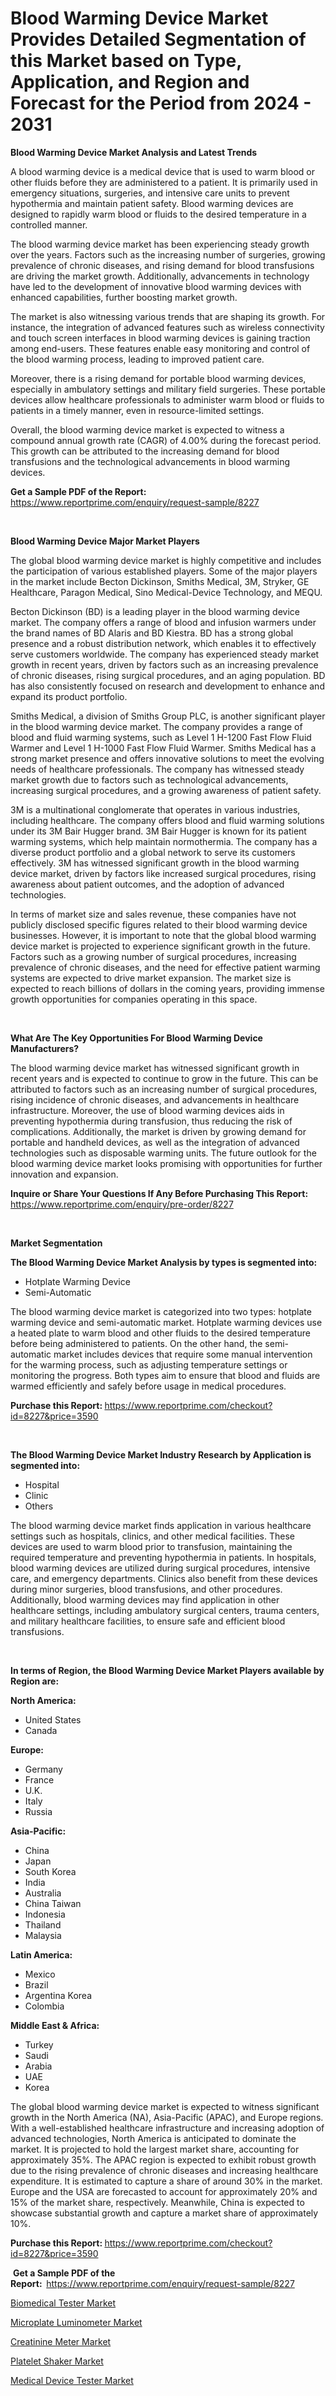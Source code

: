<p><h1>Blood Warming Device Market Provides Detailed Segmentation of this Market based on Type, Application, and Region and Forecast for the Period from 2024 - 2031</h1></p><p><strong>Blood Warming Device Market Analysis and Latest Trends</strong></p>
<p><p>A blood warming device is a medical device that is used to warm blood or other fluids before they are administered to a patient. It is primarily used in emergency situations, surgeries, and intensive care units to prevent hypothermia and maintain patient safety. Blood warming devices are designed to rapidly warm blood or fluids to the desired temperature in a controlled manner.</p><p>The blood warming device market has been experiencing steady growth over the years. Factors such as the increasing number of surgeries, growing prevalence of chronic diseases, and rising demand for blood transfusions are driving the market growth. Additionally, advancements in technology have led to the development of innovative blood warming devices with enhanced capabilities, further boosting market growth.</p><p>The market is also witnessing various trends that are shaping its growth. For instance, the integration of advanced features such as wireless connectivity and touch screen interfaces in blood warming devices is gaining traction among end-users. These features enable easy monitoring and control of the blood warming process, leading to improved patient care.</p><p>Moreover, there is a rising demand for portable blood warming devices, especially in ambulatory settings and military field surgeries. These portable devices allow healthcare professionals to administer warm blood or fluids to patients in a timely manner, even in resource-limited settings.</p><p>Overall, the blood warming device market is expected to witness a compound annual growth rate (CAGR) of 4.00% during the forecast period. This growth can be attributed to the increasing demand for blood transfusions and the technological advancements in blood warming devices.</p></p>
<p><strong>Get a Sample PDF of the Report:&nbsp;</strong> <a href="https://www.reportprime.com/enquiry/request-sample/8227">https://www.reportprime.com/enquiry/request-sample/8227</a></p>
<p>&nbsp;</p>
<p><strong>Blood Warming Device Major Market Players</strong></p>
<p><p>The global blood warming device market is highly competitive and includes the participation of various established players. Some of the major players in the market include Becton Dickinson, Smiths Medical, 3M, Stryker, GE Healthcare, Paragon Medical, Sino Medical-Device Technology, and MEQU.</p><p>Becton Dickinson (BD) is a leading player in the blood warming device market. The company offers a range of blood and infusion warmers under the brand names of BD Alaris and BD Kiestra. BD has a strong global presence and a robust distribution network, which enables it to effectively serve customers worldwide. The company has experienced steady market growth in recent years, driven by factors such as an increasing prevalence of chronic diseases, rising surgical procedures, and an aging population. BD has also consistently focused on research and development to enhance and expand its product portfolio.</p><p>Smiths Medical, a division of Smiths Group PLC, is another significant player in the blood warming device market. The company provides a range of blood and fluid warming systems, such as Level 1 H-1200 Fast Flow Fluid Warmer and Level 1 H-1000 Fast Flow Fluid Warmer. Smiths Medical has a strong market presence and offers innovative solutions to meet the evolving needs of healthcare professionals. The company has witnessed steady market growth due to factors such as technological advancements, increasing surgical procedures, and a growing awareness of patient safety.</p><p>3M is a multinational conglomerate that operates in various industries, including healthcare. The company offers blood and fluid warming solutions under its 3M Bair Hugger brand. 3M Bair Hugger is known for its patient warming systems, which help maintain normothermia. The company has a diverse product portfolio and a global network to serve its customers effectively. 3M has witnessed significant growth in the blood warming device market, driven by factors like increased surgical procedures, rising awareness about patient outcomes, and the adoption of advanced technologies.</p><p>In terms of market size and sales revenue, these companies have not publicly disclosed specific figures related to their blood warming device businesses. However, it is important to note that the global blood warming device market is projected to experience significant growth in the future. Factors such as a growing number of surgical procedures, increasing prevalence of chronic diseases, and the need for effective patient warming systems are expected to drive market expansion. The market size is expected to reach billions of dollars in the coming years, providing immense growth opportunities for companies operating in this space.</p></p>
<p>&nbsp;</p>
<p><strong>What Are The Key Opportunities For Blood Warming Device Manufacturers?</strong></p>
<p><p>The blood warming device market has witnessed significant growth in recent years and is expected to continue to grow in the future. This can be attributed to factors such as an increasing number of surgical procedures, rising incidence of chronic diseases, and advancements in healthcare infrastructure. Moreover, the use of blood warming devices aids in preventing hypothermia during transfusion, thus reducing the risk of complications. Additionally, the market is driven by growing demand for portable and handheld devices, as well as the integration of advanced technologies such as disposable warming units. The future outlook for the blood warming device market looks promising with opportunities for further innovation and expansion.</p></p>
<p><strong>Inquire or Share Your Questions If Any Before Purchasing This Report:</strong> <a href="https://www.reportprime.com/enquiry/pre-order/8227">https://www.reportprime.com/enquiry/pre-order/8227</a></p>
<p>&nbsp;</p>
<p><strong>Market Segmentation</strong></p>
<p><strong>The Blood Warming Device Market Analysis by types is segmented into:</strong></p>
<p><ul><li>Hotplate Warming Device</li><li>Semi-Automatic</li></ul></p>
<p><p>The blood warming device market is categorized into two types: hotplate warming device and semi-automatic market. Hotplate warming devices use a heated plate to warm blood and other fluids to the desired temperature before being administered to patients. On the other hand, the semi-automatic market includes devices that require some manual intervention for the warming process, such as adjusting temperature settings or monitoring the progress. Both types aim to ensure that blood and fluids are warmed efficiently and safely before usage in medical procedures.</p></p>
<p><strong>Purchase this Report:&nbsp;</strong><a href="https://www.reportprime.com/checkout?id=8227&price=3590">https://www.reportprime.com/checkout?id=8227&price=3590</a></p>
<p>&nbsp;</p>
<p><strong>The Blood Warming Device Market Industry Research by Application is segmented into:</strong></p>
<p><ul><li>Hospital</li><li>Clinic</li><li>Others</li></ul></p>
<p><p>The blood warming device market finds application in various healthcare settings such as hospitals, clinics, and other medical facilities. These devices are used to warm blood prior to transfusion, maintaining the required temperature and preventing hypothermia in patients. In hospitals, blood warming devices are utilized during surgical procedures, intensive care, and emergency departments. Clinics also benefit from these devices during minor surgeries, blood transfusions, and other procedures. Additionally, blood warming devices may find application in other healthcare settings, including ambulatory surgical centers, trauma centers, and military healthcare facilities, to ensure safe and efficient blood transfusions.</p></p>
<p>&nbsp;</p>
<p><strong>In terms of Region, the Blood Warming Device Market Players available by Region are:</strong></p>
<p>
    <p> <strong> North America: </strong>
        <ul>
            <li>United States</li>
            <li>Canada</li>
        </ul>
        </p> 
    <p> <strong> Europe: </strong>
        <ul>
            <li>Germany</li>
            <li>France</li>
            <li>U.K.</li>
            <li>Italy</li>
            <li>Russia</li>
        </ul>
        </p> 
    <p> <strong> Asia-Pacific: </strong>
        <ul>
            <li>China</li>
            <li>Japan</li>
            <li>South Korea</li>
            <li>India</li>
            <li>Australia</li>
            <li>China Taiwan</li>
            <li>Indonesia</li>
            <li>Thailand</li>
            <li>Malaysia</li>
        </ul>
        </p> 
    <p> <strong> Latin America: </strong>
        <ul>
            <li>Mexico</li>
            <li>Brazil</li>
            <li>Argentina Korea</li>
            <li>Colombia</li>
        </ul>
        </p> 
    <p> <strong> Middle East & Africa: </strong>
        <ul>
            <li>Turkey</li>
            <li>Saudi</li>
            <li>Arabia</li>
            <li>UAE</li>
            <li>Korea</li>
        </ul>
    </p>
    </p>
<p><p>The global blood warming device market is expected to witness significant growth in the North America (NA), Asia-Pacific (APAC), and Europe regions. With a well-established healthcare infrastructure and increasing adoption of advanced technologies, North America is anticipated to dominate the market. It is projected to hold the largest market share, accounting for approximately 35%. The APAC region is expected to exhibit robust growth due to the rising prevalence of chronic diseases and increasing healthcare expenditure. It is estimated to capture a share of around 30% in the market. Europe and the USA are forecasted to account for approximately 20% and 15% of the market share, respectively. Meanwhile, China is expected to showcase substantial growth and capture a market share of approximately 10%.</p></p>
<p><strong>Purchase this Report: </strong><a href="https://www.reportprime.com/checkout?id=8227&price=3590">https://www.reportprime.com/checkout?id=8227&price=3590</a></p>
<p>&nbsp;<strong>Get a Sample PDF of the Report:&nbsp;&nbsp;</strong><a href="https://www.reportprime.com/enquiry/request-sample/8227">https://www.reportprime.com/enquiry/request-sample/8227</a></p>
<p><strong></strong></p>
<p><p><a href="https://github.com/lylyparadise/Market-Research-Report-List-1/blob/main/biomedical-tester-market.md">Biomedical Tester Market</a></p><p><a href="https://github.com/bmorecock/Market-Research-Report-List-1/blob/main/microplate-luminometer-market.md">Microplate Luminometer Market</a></p><p><a href="https://github.com/globismark/Market-Research-Report-List-1/blob/main/creatinine-meter-market.md">Creatinine Meter Market</a></p><p><a href="https://github.com/mauripalmi/Market-Research-Report-List-1/blob/main/platelet-shaker-market.md">Platelet Shaker Market</a></p><p><a href="https://github.com/angelajermaine/Market-Research-Report-List-1/blob/main/medical-device-tester-market.md">Medical Device Tester Market</a></p></p>